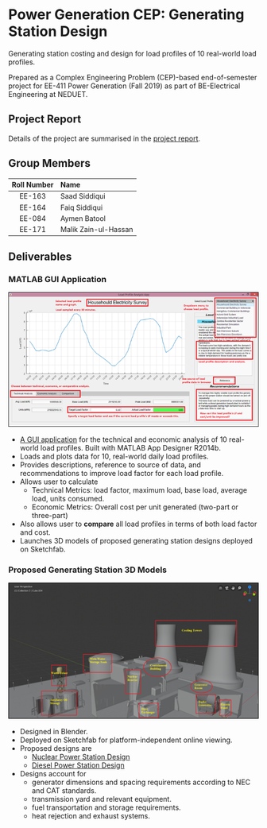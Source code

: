 # Power Generation CEP: Generating Station Design
Generating station costing and design for load profiles of 10 real-world load profiles. 

Prepared as a Complex Engineering Problem (CEP)-based end-of-semester project for EE-411 Power Generation (Fall 2019) as part of BE-Electrical Engineering at NEDUET. 

## Project Report
Details of the project are summarised in the [project report](./pg-cep-report.pdf).

## Group Members
|Roll Number|Name|
|:-------:|:------|
|EE-163|Saad Siddiqui|
|EE-164|Faiq Siddiqui|
|EE-084|Aymen Batool|
|EE-171|Malik Zain-ul-Hassan|

## Deliverables
### MATLAB GUI Application
![MATLAB Application Screen](./md-images/application-screen.png)

- [A GUI application](./pg-app/PG_App.mlapp) for the technical and economic analysis of 10 real-world load profiles. Built with MATLAB App Designer R2014b.
- Loads and plots data for 10, real-world daily load profiles.
- Provides descriptions, reference to source of data, and recommendations to improve load factor for each load profile.
- Allows user to calculate
	- Technical Metrics: load factor, maximum load, base load, average load, units consumed.
	- Economic Metrics: Overall cost per unit generated (two-part or three-part)
- Also allows user to **compare** all load profiles in terms of both load factor and cost. 
- Launches 3D models of proposed generating station designs deployed on Sketchfab.

### Proposed Generating Station 3D Models
![Nuclear Station Model](./md-images/nuclear-plant.png)

- Designed in Blender.
- Deployed on Sketchfab for platform-independent online viewing.
- Proposed designs are
	- [Nuclear Power Station Design](https://skfb.ly/6PT9R)
	- [Diesel Power Station Design](https://skfb.ly/6PTtZ)
- Designs account for 
	- generator dimensions and spacing requirements according to NEC and CAT standards.
	- transmission yard and relevant equipment.
	- fuel transportation and storage requirements. 
	- heat rejection and exhaust systems. 
